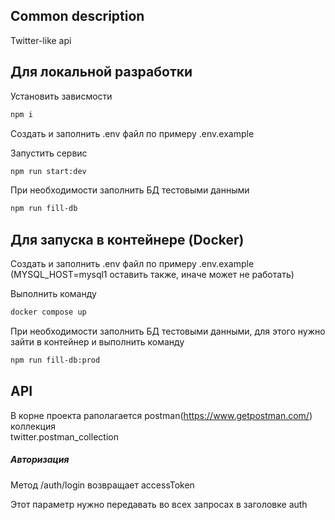 
## Common description

Twitter-like api


## Для локальной разработки

 Установить зависмости
```bash
npm i
``` 
 Создать и заполнить .env файл по примеру .env.example 

 Запустить сервис
```bash
npm run start:dev
``` 
 При необходимости заполнить БД тестовыми данными
```bash
npm run fill-db
``` 

## Для запуска в контейнере (Docker)
Создать и заполнить .env файл по примеру .env.example
 (MYSQL_HOST=mysql1 оставить также, иначе может не работать)

 Выполнить команду
```bash
docker compose up
``` 
При необходимости заполнить БД тестовыми данными, 
для этого нужно зайти в контейнер и выполнить команду  
```bash
npm run fill-db:prod
``` 

## API

В корне проекта раполагается postman(https://www.getpostman.com/) коллекция  
twitter.postman_collection

##### Авторизация
Метод /auth/login возвращает accessToken

Этот параметр нужно передавать во всех запросах в заголовке auth


